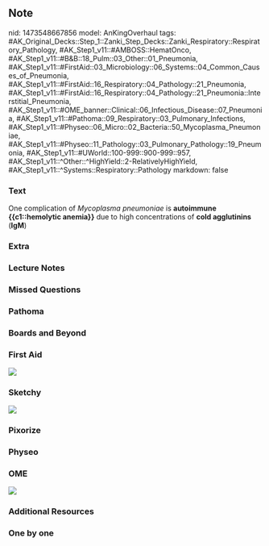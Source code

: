## Note
nid: 1473548667856
model: AnKingOverhaul
tags: #AK_Original_Decks::Step_1::Zanki_Step_Decks::Zanki_Respiratory::Respiratory_Pathology, #AK_Step1_v11::#AMBOSS::HematOnco, #AK_Step1_v11::#B&B::18_Pulm::03_Other::01_Pneumonia, #AK_Step1_v11::#FirstAid::03_Microbiology::06_Systems::04_Common_Causes_of_Pneumonia, #AK_Step1_v11::#FirstAid::16_Respiratory::04_Pathology::21_Pneumonia, #AK_Step1_v11::#FirstAid::16_Respiratory::04_Pathology::21_Pneumonia::Interstitial_Pneumonia, #AK_Step1_v11::#OME_banner::Clinical::06_Infectious_Disease::07_Pneumonia, #AK_Step1_v11::#Pathoma::09_Respiratory::03_Pulmonary_Infections, #AK_Step1_v11::#Physeo::06_Micro::02_Bacteria::50_Mycoplasma_Pneumoniae, #AK_Step1_v11::#Physeo::11_Pathology::03_Pulmonary_Pathology::19_Pneumonia, #AK_Step1_v11::#UWorld::100-999::900-999::957, #AK_Step1_v11::^Other::^HighYield::2-RelativelyHighYield, #AK_Step1_v11::^Systems::Respiratory::Pathology
markdown: false

### Text
<div>
  One complication of <i>Mycoplasma</i> <i>pneumoniae</i> is
  <b>autoimmune {{c1::hemolytic anemia}}</b> due to high
  concentrations of <b>cold agglutinins</b> (<b>IgM</b>)
</div>

### Extra


### Lecture Notes


### Missed Questions


### Pathoma


### Boards and Beyond


### First Aid
<img src="tmpWmY1Iu.png">

### Sketchy
<img src="paste-920b4584de6a283429a92df1054da63f8f682008.jpg">

### Pixorize


### Physeo


### OME
<div class="ome-widget">
  <a href=
  "https://onlinemeded.org/spa/infectious-disease/pneumonia/acquire?ref=anki">
  <img src="_OME_AnkiFlashcards_Lesson_5.png"></a>
</div>

### Additional Resources


### One by one

